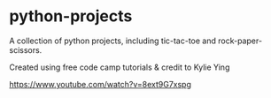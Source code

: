 # python-projects
A collection of python projects, including tic-tac-toe and rock-paper-scissors. 


Created using free code camp tutorials & credit to Kylie Ying

https://www.youtube.com/watch?v=8ext9G7xspg
